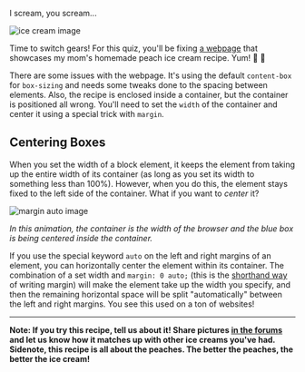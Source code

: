 I scream, you scream...

![ice cream image](http://udacity.github.io/fend/lessons/L5/problem-set/07-making-peach-ice-cream/ice-cream.png)

Time to switch gears! For this quiz, you'll be fixing [a webpage](http://udacity.github.io/fend/lessons/L5/problem-set/07-making-peach-ice-cream/index.html) that showcases my mom's homemade peach ice cream recipe. Yum! 🍦 🍨

There are some issues with the webpage. It's using the default `content-box` for `box-sizing` and needs some tweaks done to the spacing between elements. Also, the recipe is enclosed inside a container, but the container is positioned all wrong. You'll need to set the `width` of the container and center it using a special trick with `margin`.

## Centering Boxes

When you set the width of a block element, it keeps the element from taking up the entire width of its container (as long as you set its width to something less than 100%). However, when you do this, the element stays fixed to the left side of the container. What if you want to _center_ it?

![margin auto image](http://udacity.github.io/fend/lessons/L5/problem-set/07-making-peach-ice-cream/margin-auto.gif)

_In this animation, the container is the width of the browser and the blue box is being centered inside the container._

If you use the special keyword `auto` on the left and right margins of an element, you can horizontally center the element within its container. The combination of a set width and `margin: 0 auto;` (this is the [shorthand way](https://developer.mozilla.org/en-US/docs/Web/CSS/Shorthand_properties) of writing margin) will make the element take up the width you specify, and then the remaining horizontal space will be split "automatically" between the left and right margins. You see this used on a ton of websites!

---

**Note: If you try this recipe, tell us about it! Share pictures [in the forums](https://discussions.udacity.com/t/making-peach-ice-cream-let-us-know/173298) and let us know how it matches up with other ice creams you've had. Sidenote, this recipe is all about the peaches. The better the peaches, the better the ice cream!**
